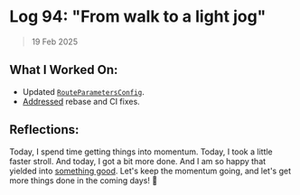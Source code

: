 # Log 94: "From walk to a light jog"

> 19 Feb 2025

## What I Worked On:

- Updated
  [`RouteParametersConfig`](https://github.com/shaavan/rust-lightning/commits/pr3342.12).
- [Addressed](https://github.com/shaavan/rust-lightning/commits/custom_tlvs-16)
  rebase and CI fixes.

## Reflections:

Today, I spend time getting things into momentum. Today, I took a little faster
stroll. And today, I got a bit more done. And I am so happy that yielded into
[something good](https://github.com/lightningdevkit/rust-lightning/pull/3342#issuecomment-2669122416).
Let's keep the momentum going, and let's get more things done in the coming
days! 🚀
